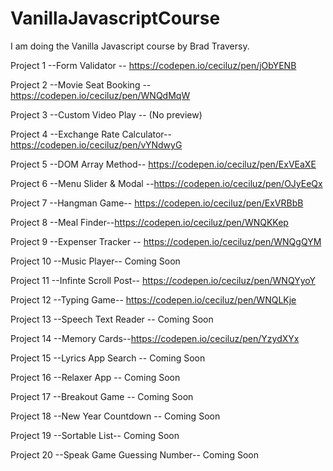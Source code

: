 # VanillaJavascriptCourse

I am doing the Vanilla Javascript course by Brad Traversy.

Project 1  --Form Validator -- https://codepen.io/ceciluz/pen/jObYENB 

Project 2  --Movie Seat Booking --https://codepen.io/ceciluz/pen/WNQdMqW

Project 3  --Custom Video Play -- (No preview)

Project 4  --Exchange Rate Calculator-- https://codepen.io/ceciluz/pen/vYNdwyG

Project 5  --DOM Array Method-- https://codepen.io/ceciluz/pen/ExVEaXE

Project 6  --Menu Slider & Modal --https://codepen.io/ceciluz/pen/OJyEeQx

Project 7  --Hangman Game-- https://codepen.io/ceciluz/pen/ExVRBbB

Project 8  --Meal Finder--https://codepen.io/ceciluz/pen/WNQKKep

Project 9  --Expenser Tracker -- https://codepen.io/ceciluz/pen/WNQgQYM

Project 10 --Music Player-- Coming Soon

Project 11 --Infinte Scroll Post-- https://codepen.io/ceciluz/pen/WNQYyoY

Project 12 --Typing Game-- https://codepen.io/ceciluz/pen/WNQLKje

Project 13 --Speech Text Reader -- Coming Soon

Project 14 --Memory Cards--https://codepen.io/ceciluz/pen/YzydXYx 

Project 15 --Lyrics App Search -- Coming Soon

Project 16 --Relaxer App -- Coming Soon

Project 17 --Breakout Game -- Coming Soon

Project 18 --New Year Countdown -- Coming Soon 

Project 19 --Sortable List-- Coming Soon

Project 20 --Speak Game Guessing Number-- Coming Soon
